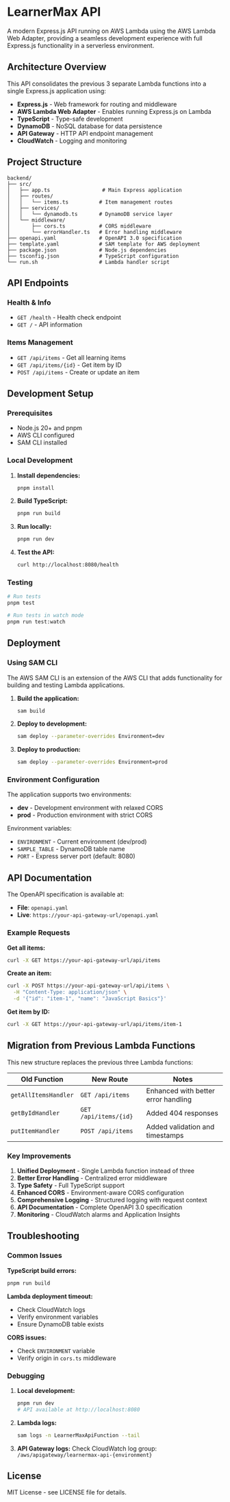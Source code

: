 # LearnerMax API

A modern Express.js API running on AWS Lambda using the AWS Lambda Web Adapter, providing a seamless development experience with full Express.js functionality in a serverless environment.

## Architecture Overview

This API consolidates the previous 3 separate Lambda functions into a single Express.js application using:

- **Express.js** - Web framework for routing and middleware
- **AWS Lambda Web Adapter** - Enables running Express.js on Lambda
- **TypeScript** - Type-safe development
- **DynamoDB** - NoSQL database for data persistence
- **API Gateway** - HTTP API endpoint management
- **CloudWatch** - Logging and monitoring

## Project Structure

```
backend/
├── src/
│   ├── app.ts                 # Main Express application
│   ├── routes/
│   │   └── items.ts          # Item management routes
│   ├── services/
│   │   └── dynamodb.ts       # DynamoDB service layer
│   └── middleware/
│       ├── cors.ts           # CORS middleware
│       └── errorHandler.ts   # Error handling middleware
├── openapi.yaml              # OpenAPI 3.0 specification
├── template.yaml             # SAM template for AWS deployment
├── package.json              # Node.js dependencies
├── tsconfig.json             # TypeScript configuration
└── run.sh                    # Lambda handler script
```

## API Endpoints

### Health & Info
- `GET /health` - Health check endpoint
- `GET /` - API information

### Items Management
- `GET /api/items` - Get all learning items
- `GET /api/items/{id}` - Get item by ID
- `POST /api/items` - Create or update an item

## Development Setup

### Prerequisites
- Node.js 20+ and pnpm
- AWS CLI configured
- SAM CLI installed

### Local Development

1. **Install dependencies:**
   ```bash
   pnpm install
   ```

2. **Build TypeScript:**
   ```bash
   pnpm run build
   ```

3. **Run locally:**
   ```bash
   pnpm run dev
   ```

4. **Test the API:**
   ```bash
   curl http://localhost:8080/health
   ```

### Testing

```bash
# Run tests
pnpm test

# Run tests in watch mode
pnpm run test:watch
```

## Deployment

### Using SAM CLI

The AWS SAM CLI is an extension of the AWS CLI that adds functionality for building and testing Lambda applications.

1. **Build the application:**
   ```bash
   sam build
   ```

2. **Deploy to development:**
   ```bash
   sam deploy --parameter-overrides Environment=dev
   ```

3. **Deploy to production:**
   ```bash
   sam deploy --parameter-overrides Environment=prod
   ```

### Environment Configuration

The application supports two environments:
- **dev** - Development environment with relaxed CORS
- **prod** - Production environment with strict CORS

Environment variables:
- `ENVIRONMENT` - Current environment (dev/prod)
- `SAMPLE_TABLE` - DynamoDB table name
- `PORT` - Express server port (default: 8080)

## API Documentation

The OpenAPI specification is available at:
- **File**: `openapi.yaml`
- **Live**: `https://your-api-gateway-url/openapi.yaml`

### Example Requests

**Get all items:**
```bash
curl -X GET https://your-api-gateway-url/api/items
```

**Create an item:**
```bash
curl -X POST https://your-api-gateway-url/api/items \
  -H "Content-Type: application/json" \
  -d '{"id": "item-1", "name": "JavaScript Basics"}'
```

**Get item by ID:**
```bash
curl -X GET https://your-api-gateway-url/api/items/item-1
```

## Migration from Previous Lambda Functions

This new structure replaces the previous three Lambda functions:

| Old Function | New Route | Notes |
|-------------|-----------|-------|
| `getAllItemsHandler` | `GET /api/items` | Enhanced with better error handling |
| `getByIdHandler` | `GET /api/items/{id}` | Added 404 responses |
| `putItemHandler` | `POST /api/items` | Added validation and timestamps |

### Key Improvements

1. **Unified Deployment** - Single Lambda function instead of three
2. **Better Error Handling** - Centralized error middleware
3. **Type Safety** - Full TypeScript support
4. **Enhanced CORS** - Environment-aware CORS configuration
5. **Comprehensive Logging** - Structured logging with request context
6. **API Documentation** - Complete OpenAPI 3.0 specification
7. **Monitoring** - CloudWatch alarms and Application Insights

## Troubleshooting

### Common Issues

**TypeScript build errors:**
```bash
pnpm run build
```

**Lambda deployment timeout:**
- Check CloudWatch logs
- Verify environment variables
- Ensure DynamoDB table exists

**CORS issues:**
- Check `ENVIRONMENT` variable
- Verify origin in `cors.ts` middleware

### Debugging

1. **Local development:**
   ```bash
   pnpm run dev
   # API available at http://localhost:8080
   ```

2. **Lambda logs:**
   ```bash
   sam logs -n LearnerMaxApiFunction --tail
   ```

3. **API Gateway logs:**
   Check CloudWatch log group: `/aws/apigateway/learnermax-api-{environment}`

## License

MIT License - see LICENSE file for details.
